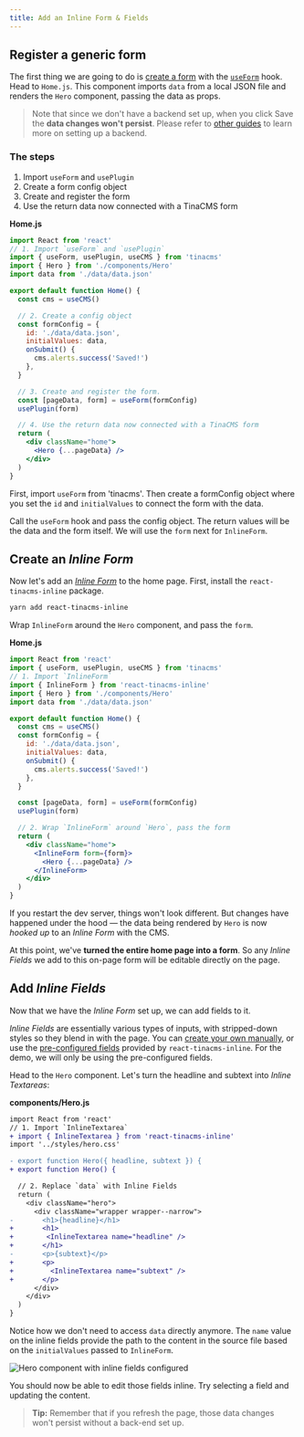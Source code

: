 ```yaml
---
title: Add an Inline Form & Fields
---
```


## Register a generic form

The first thing we are going to do is [create a form](https://tinacms.org/docs/inline-editing) with the [`useForm`](https://tinacms.org/docs/plugins/forms#creating-forms-in-react) hook. Head to `Home.js`. This component imports `data` from a local JSON file and renders the `Hero` component, passing the data as props.

> Note that since we don't have a backend set up, when you click Save the **data changes won't persist**. Please refer to [other guides](https://tinacms.org/guides/) to learn more on setting up a backend.

### The steps

1. Import `useForm` and `usePlugin`
2. Create a form config object
3. Create and register the form
4. Use the return data now connected with a TinaCMS form

**Home.js**

```jsx
import React from 'react'
// 1. Import `useForm` and `usePlugin`
import { useForm, usePlugin, useCMS } from 'tinacms'
import { Hero } from './components/Hero'
import data from './data/data.json'

export default function Home() {
  const cms = useCMS()

  // 2. Create a config object
  const formConfig = {
    id: './data/data.json',
    initialValues: data,
    onSubmit() {
      cms.alerts.success('Saved!')
    },
  }

  // 3. Create and register the form.
  const [pageData, form] = useForm(formConfig)
  usePlugin(form)

  // 4. Use the return data now connected with a TinaCMS form
  return (
    <div className="home">
      <Hero {...pageData} />
    </div>
  )
}
```

First, import `useForm` from 'tinacms'. Then create a formConfig object where you set the `id` and `initialValues` to connect the form with the data.

Call the `useForm` hook and pass the config object. The return values will be the data and the form itself. We will use the `form` next for `InlineForm`.

## Create an _Inline Form_

Now let's add an [_Inline Form_](https://tinacms.org/docs/inline-editing) to the home page. First, install the `react-tinacms-inline` package.

```bash
yarn add react-tinacms-inline
```

Wrap `InlineForm` around the `Hero` component, and pass the `form`.

**Home.js**

```jsx
import React from 'react'
import { useForm, usePlugin, useCMS } from 'tinacms'
// 1. Import `InlineForm`
import { InlineForm } from 'react-tinacms-inline'
import { Hero } from './components/Hero'
import data from './data/data.json'

export default function Home() {
  const cms = useCMS()
  const formConfig = {
    id: './data/data.json',
    initialValues: data,
    onSubmit() {
      cms.alerts.success('Saved!')
    },
  }

  const [pageData, form] = useForm(formConfig)
  usePlugin(form)

  // 2. Wrap `InlineForm` around `Hero`, pass the form
  return (
    <div className="home">
      <InlineForm form={form}>
        <Hero {...pageData} />
      </InlineForm>
    </div>
  )
}
```

If you restart the dev server, things won't look different. But changes have happened under the hood — the data being rendered by `Hero` is now _hooked up_ to an _Inline Form_ with the CMS.

At this point, we've **turned the entire home page into a form**. So any _Inline Fields_ we add to this on-page form will be editable directly on the page.

## Add _Inline Fields_

Now that we have the _Inline Form_ set up, we can add fields to it.

_Inline Fields_ are essentially various types of inputs, with stripped-down styles so they blend in with the page. You can [create your own manually](https://tinacms.org/docs/inline-editing#adding-inline-editing-with-inlineform), or use the [pre-configured fields](https://tinacms.org/docs/inline-editing#using-pre-configured-inline-fields) provided by `react-tinacms-inline`. For the demo, we will only be using the pre-configured fields.

Head to the `Hero` component. Let's turn the headline and subtext into _Inline Textareas_:

**components/Hero.js**

```diff
import React from 'react'
// 1. Import `InlineTextarea`
+ import { InlineTextarea } from 'react-tinacms-inline'
import '../styles/hero.css'

- export function Hero({ headline, subtext }) {
+ export function Hero() {

  // 2. Replace `data` with Inline Fields
  return (
    <div className="hero">
      <div className="wrapper wrapper--narrow">
-       <h1>{headline}</h1>
+       <h1>
+        <InlineTextarea name="headline" />
+       </h1>
-       <p>{subtext}</p>
+       <p>
+         <InlineTextarea name="subtext" />
+       </p>
      </div>
    </div>
  )
}
```

Notice how we don't need to access `data` directly anymore. The `name` value on the inline fields provide the path to the content in the source file based on the `initialValues` passed to `InlineForm`.

![Hero component with inline fields configured](/img/inline-editing-guide/step4-inline-fields.png)

You should now be able to edit those fields inline. Try selecting a field and updating the content.

> **Tip:** Remember that if you refresh the page, those data changes won't persist without a back-end set up.
